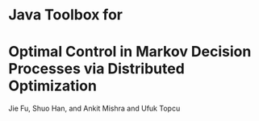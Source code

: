 # Java Toolbox for 
# Optimal Control in Markov Decision Processes via Distributed Optimization
Jie Fu, Shuo Han, and Ankit Mishra and Ufuk Topcu

